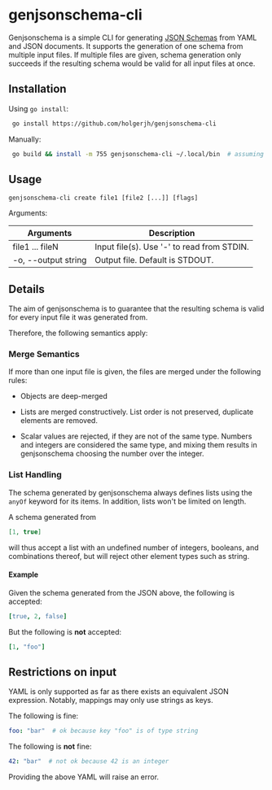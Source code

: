 # genjsonschema-cli

Genjsonschema is a simple CLI for generating [JSON Schemas](https://json-schema.org) from YAML and JSON documents.
It supports the generation of one schema from multiple input files. If multiple files are given, schema generation only succeeds if the resulting schema would be valid for all input files at once.

## Installation

Using `go install`:

```bash
 go install https://github.com/holgerjh/genjsonschema-cli
```

Manually:

```bash
 go build && install -m 755 genjsonschema-cli ~/.local/bin  # assuming ~/.local/bin is in PATH
```

## Usage

`genjsonschema-cli create file1 [file2 [...]] [flags]`

Arguments:

| Arguments           | Description|
| ------------------- | -------    |
| file1 ... fileN     | Input file(s). Use '-' to read from STDIN. |
| -o, --output string | Output file. Default is STDOUT. |

## Details

The aim of genjsonschema is to guarantee that the resulting schema is valid for every input file it was generated from.

Therefore, the following semantics apply:

### Merge Semantics

If more than one input file is given, the files are merged under the following rules:

* Objects are deep-merged

* Lists are merged constructively. List order is not preserved, duplicate elements are removed.

* Scalar values are rejected, if they are not of the same type. Numbers and integers are considered the same type, and mixing them results in genjsonschema choosing the number over the integer.

### List Handling

The schema generated by genjsonschema always defines lists using the `anyOf` keyword for its items. In addition, lists won't be limited on length.

A schema generated from

```json
[1, true]
```

will thus accept a list with an undefined number of integers, booleans, and combinations thereof, but will reject other element types such as string.

#### Example

Given the schema generated from the JSON above, the following is accepted:

```YAML
[true, 2, false]
```

But the following is **not** accepted:

```YAML
[1, "foo"]
```

## Restrictions on input

YAML is only supported as far as there exists an equivalent JSON expression. Notably, mappings may only use strings as keys.

The following is fine:

```YAML
foo: "bar"  # ok because key "foo" is of type string
```

The following is **not** fine:

```YAML
42: "bar"  # not ok because 42 is an integer
```

Providing the above YAML will raise an error.
